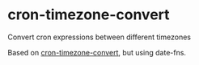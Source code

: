 # cron-timezone-convert
Convert cron expressions between different timezones

Based on [cron-timezone-convert](https://github.com/Pablillo92/cron-timezone-convert), but using date-fns.
